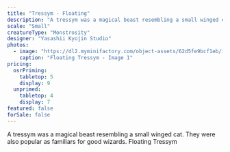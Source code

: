 ```yaml
---
title: "Tressym - Floating"
description: "A tressym was a magical beast resembling a small winged cat. They were also popular as familiars for good wizards. Floating Tressym"
scale: "Small"
creatureType: "Monstrosity"
designer: "Yasashii Kyojin Studio"
photos:
  - image: "https://dl2.myminifactory.com/object-assets/62d5fe9bcf1eb/images/720X720-tressym-02-ps.jpg"
    caption: "Floating Tressym - Image 1"
pricing:
  osrPriming:
    tabletop: 5
    display: 9
  unprimed:
    tabletop: 4
    display: 7
featured: false
forSale: false
---
```


A tressym was a magical beast resembling a small winged cat. They were also popular as familiars for good wizards. Floating Tressym